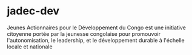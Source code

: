 # jadec-dev
Jeunes Actionnaires pour le Développement du Congo est une initiative citoyenne portée par la jeunesse congolaise pour promouvoir l'autonomisation, le leadership, et le développement durable à l'échelle locale et nationale
